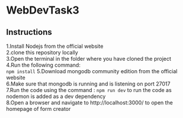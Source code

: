 # WebDevTask3

## Instructions


1.Install Nodejs from the official website<br>
2.clone this repository locally<br>
3.Open the terminal in the folder where you have cloned the project<br>
4.Run the following command:<br>
`npm install`
5.Download mongodb community edition from the official website <br>
6.Make sure that mongodb is running and is listening on port 27017<br>
7.Run the code using the command : `npm run dev` to run the code as nodemon is added as a dev dependency<br>
8.Open a browser and navigate to http://localhost:3000/ to open the homepage of form creator<br>
